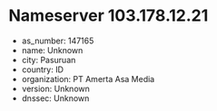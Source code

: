 # Nameserver 103.178.12.21

* as_number: 147165
* name: Unknown
* city: Pasuruan
* country: ID
* organization: PT Amerta Asa Media
* version: Unknown
* dnssec: Unknown
